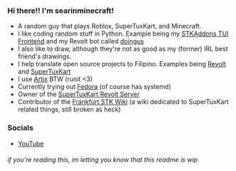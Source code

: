 ### Hi there!! I'm searinminecraft!

* A random guy that plays Roblox, SuperTuxKart, and Minecraft.
* I like coding random stuff in Python. Example being my [STKAddons TUI Frontend](https://github.com/searinminecraft/stkaddons-cli) and my Revolt bot called [doingus](https://github.com/searinminecraft/doingus)
* I also like to draw, although they're not as good as my (former) IRL best friend's drawings.
* I help translate open source projects to Filipino. Examples being [Revolt](https://github.com/revoltchat) and [SuperTuxKart](https://supertuxkart.net/fil/Main_Page)
* I use [Artix](https://artixlinux.org) BTW (runit <3)
* Currently trying out [Fedora](https://fedoraproject.org) (of course has systemd)
* Owner of the [SuperTuxKart Revolt Server](https://app.revolt.chat/invite/01GVQJVVFM233EHBV03K7B3HF5)
* Contributor of the [Frankfurt STK Wiki](https://stk.kimden.online/wiki) (a wiki dedicated to SuperTuxKart related things, still broken as heck)

### Socials

* [YouTube](https://youtube.com/@SearInMinecraft)

###### if you're reading this, im letting you know that this readme is wip
